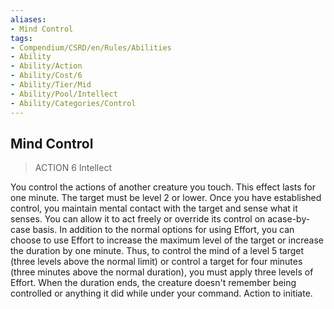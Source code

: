 ```yaml
---
aliases:
- Mind Control
tags:
- Compendium/CSRD/en/Rules/Abilities
- Ability
- Ability/Action
- Ability/Cost/6
- Ability/Tier/Mid
- Ability/Pool/Intellect
- Ability/Categories/Control
---
```


  
## Mind Control  
>ACTION 6  Intellect  
  
You control the actions of another creature you touch. This effect lasts for one minute. The target must be level 2 or lower. Once you have established control, you maintain mental contact with the target and sense what it senses. You can allow it to act freely or override its control on acase-by-case basis. In addition to the normal options for using Effort, you can choose to use Effort to increase the maximum level of the target or increase the duration by one minute. Thus, to control the mind of a level 5 target (three levels above the normal limit) or control a target for four minutes (three minutes above the normal duration), you must apply three levels of Effort. When the duration ends, the creature doesn't remember being controlled or anything it did while under your command. Action to initiate.